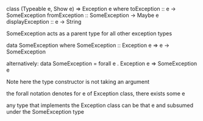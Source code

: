 class (Typeable e, Show e) =>
      Exception e where
  toException :: e -> SomeException
  fromException :: SomeException -> Maybe e
  displayException :: e -> String

SomeException acts as a parent type for all other exception types

data SomeException where
  SomeException
    :: Exception e => e -> SomeException
    
alternatively:
data SomeException =
  forall e . Exception e => SomeException e

Note here the type constructor is not taking an argument

the forall notation denotes for e of Exception class, there exists some e

any type that implements the Exception class can be that e and subsumed under the SomeException type
